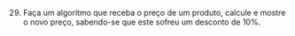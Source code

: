 29. Faça um algoritmo que receba o preço de um produto, calcule e mostre o novo preço, sabendo-se que este sofreu um desconto de 10%. 